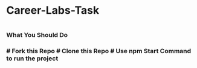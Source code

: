 # <h1>Career-Labs-Task<h1/>
  <h3>What You Should Do <h3/>
    # Fork this Repo
    # Clone this Repo
    # Use npm Start Command to run the project
